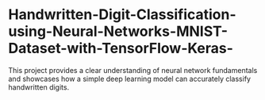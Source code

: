 # Handwritten-Digit-Classification-using-Neural-Networks-MNIST-Dataset-with-TensorFlow-Keras-
This project provides a clear understanding of neural network fundamentals and showcases how a simple deep learning model can accurately classify handwritten digits.
